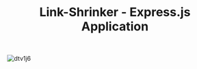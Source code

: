 <br>
<p align="center">
	<h1 align="center">
		Link-Shrinker - Express.js Application
	</h1>
<br/>

![dtv1j6](https://github.com/user-attachments/assets/800dec14-f69c-4f15-b3ca-50d759920a1c)
